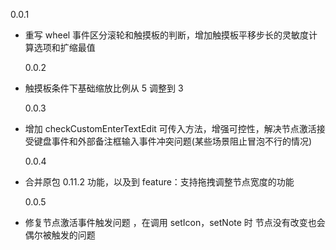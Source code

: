 0.0.1

- 重写 wheel 事件区分滚轮和触摸板的判断，增加触摸板平移步长的灵敏度计算选项和扩缩最值

  0.0.2

- 触摸板条件下基础缩放比例从 5 调整到 3

  0.0.3

- 增加 checkCustomEnterTextEdit 可传入方法，增强可控性，解决节点激活接受键盘事件和外部备注框输入事件冲突问题(某些场景阻止冒泡不行的情况)

  0.0.4

- 合并原包 0.11.2 功能，以及到 feature：支持拖拽调整节点宽度的功能

  0.0.5

- 修复节点激活事件触发问题 ，在调用 setIcon，setNote 时 节点没有改变也会偶尔被触发的问题
